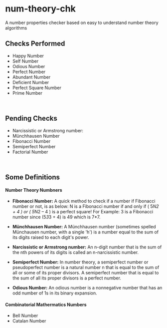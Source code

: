 # num-theory-chk
A number properties checker based on easy to understand number theory algorithms

## Checks Performed

- Happy Number
- Self Number
- Odious Number
- Perfect Number
- Abundant Number
- Deficient Number
- Perfect Square Number
- Prime Number
<br>

## Pending Checks

- Narcissistic or Armstrong number:
- Münchhausen Number
- Fibonacci Number
- Semiperfect Number
- Factorial Number
<br>

## Some Definitions

#### Number Theory Numbners

- **Fibonacci Number:** A quick method to check if a number if Fibonacci number or not, is as below: N is a Fibonacci number if and only if ( 5*N2 + 4 ) or ( 5*N2 – 4 ) is a perfect square! For Example: 3 is a Fibonacci number since (5*3*3 + 4) is 49 which is 7*7.

- **Münchhausen Number:** A Münchhausen number (sometimes spelled Münchausen number, with a single 'h') is a number equal to the sum of its digits raised to each digit's power.

- **Narcissistic or Armstrong number:** An n-digit number that is the sum of the  nth powers of its digits is called an n-narcissistic number.

- **Semiperfect Number:** In number theory, a semiperfect number or pseudoperfect number is a natural number n that is equal to the sum of all or some of its proper divisors. A semiperfect number that is equal to the sum of all its proper divisors is a perfect number.

- **Odious Number:** An odious number is a nonnegative number that has an odd number of 1s in its binary expansion.


#### Combinatorial Mathermatics Numbers

- Bell Number
- Catalan Number
